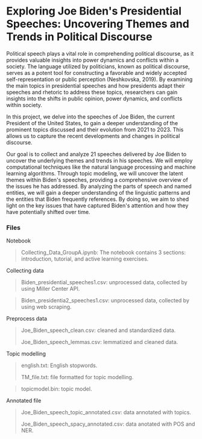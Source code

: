# Exploring Joe Biden's Presidential Speeches: Uncovering Themes and Trends in Political Discourse
Political speech plays a vital role in comprehending political discourse, as it provides valuable insights into power dynamics and conflicts within a society. The language utilized by politicians, known as political discourse, serves as a potent tool for constructing a favorable and widely accepted self-representation or public perception (Neshkovska, 2019). By examining the main topics in presidential speeches and how presidents adapt their speeches and rhetoric to address these topics, researchers can gain insights into the shifts in public opinion, power dynamics, and conflicts within society.

In this project, we delve into the speeches of Joe Biden, the current President of the United States, to gain a deeper understanding of the prominent topics discussed and their evolution from 2021 to 2023. This allows us to capture the recent developments and changes in political discourse.

Our goal is to collect and analyze 21 speeches delivered by Joe Biden to uncover the underlying themes and trends in his speeches. We will employ computational techniques like the natural language processing and machine learning algorithms. Through topic modeling, we will uncover the latent themes within Biden's speeches, providing a comprehensive overview of the issues he has addressed. By analyzing the parts of speech and named entities, we will gain a deeper understanding of the linguistic patterns and the entities that Biden frequently references. By doing so, we aim to shed light on the key issues that have captured Biden's attention and how they have potentially shifted over time.
### Files
Notebook
>Collecting_Data_GroupA.ipynb: The notebook contains 3 sections: introduction, tutorial, and active learning exercises.

Collecting data
>Biden_presidential_speeches1.csv: unprocessed data, collected by using Miller Center API.

>Biden_presidentia2_speeches1.csv: unprocessed data, collected by using web scraping.

Preprocess data
>Joe_Biden_speech_clean.csv: cleaned and standardized data.
>
>Joe_Biden_speech_lemmas.csv: lemmatized and cleaned data.

Topic modelling
>english.txt: English stopwords.
>
>TM_file.txt: file formatted for topic modelling. 

>topicmodel.bin: topic model.

Annotated file
>Joe_Biden_speech_topic_annotated.csv: data annotated with topics. 
>
>Joe_Biden_speech_spacy_annotated.csv: data anotated with POS and NER. 
